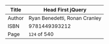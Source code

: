 Title | Head First jQuery
------|-------------------
Author| Ryan Benedetti, Ronan Cranley
ISBN  | 9781449393212
Page  | `124` of 540



